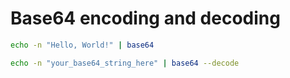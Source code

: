 # Base64 encoding and decoding

```bash
echo -n "Hello, World!" | base64
```

```bash
echo -n "your_base64_string_here" | base64 --decode
```
